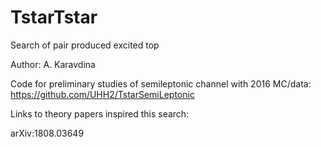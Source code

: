 # TstarTstar
Search of pair produced excited top

Author: A. Karavdina

Code for preliminary studies of semileptonic channel with 2016 MC/data:
https://github.com/UHH2/TstarSemiLeptonic

Links to theory papers inspired this search:

arXiv:1808.03649

